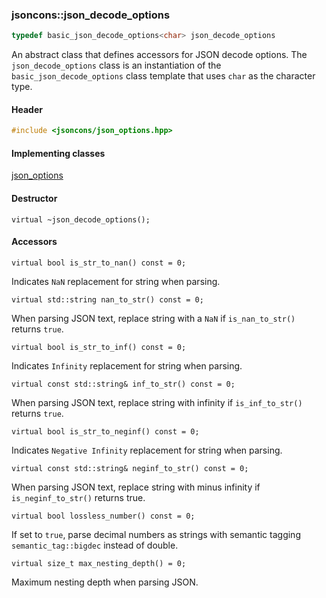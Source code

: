 ### jsoncons::json_decode_options

```c++
typedef basic_json_decode_options<char> json_decode_options
```

An abstract class that defines accessors for JSON decode options. The `json_decode_options` class is an instantiation of the `basic_json_decode_options` class template that uses `char` as the character type.

#### Header
```c++
#include <jsoncons/json_options.hpp>
```

#### Implementing classes

[json_options](json_options.md)

#### Destructor

    virtual ~json_decode_options();

#### Accessors

    virtual bool is_str_to_nan() const = 0;
Indicates `NaN` replacement for string when parsing.

    virtual std::string nan_to_str() const = 0;
When parsing JSON text, replace string with a `NaN` if `is_nan_to_str()` returns `true`.

    virtual bool is_str_to_inf() const = 0;
Indicates `Infinity` replacement for string when parsing.

    virtual const std::string& inf_to_str() const = 0; 
When parsing JSON text, replace string with infinity if `is_inf_to_str()` returns `true`.

    virtual bool is_str_to_neginf() const = 0;
Indicates `Negative Infinity` replacement for string when parsing.

    virtual const std::string& neginf_to_str() const = 0; 
When parsing JSON text, replace string with minus infinity if `is_neginf_to_str()` returns true.

    virtual bool lossless_number() const = 0; 
If set to `true`, parse decimal numbers as strings with semantic tagging `semantic_tag::bigdec` instead of double.

    virtual size_t max_nesting_depth() = 0;
 Maximum nesting depth when parsing JSON.

